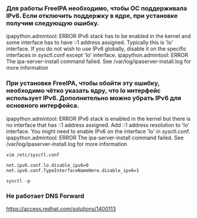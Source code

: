 ### Для работы FreeIPA необходимо, чтобы ОС поддерживала IPv6. Если отключить поддержку в ядре, при установке получим следующую ошибку.

ipapython.admintool: ERROR    IPv6 stack has to be enabled in the kernel and some interface has to have ::1 address assigned. Typically this is 'lo' interface. If you do not wish to use IPv6 globally, disable it on the specific interfaces in sysctl.conf except 'lo' interface.
ipapython.admintool: ERROR    The ipa-server-install command failed. See /var/log/ipaserver-install.log for more information

### При установке FreeIPA, чтобы обойти эту ошибку, необходимо чётко указать ядру, что lo интерфейс использует IPv6. Дополнительно можно убрать IPv6 для основного интерфейса.

ipapython.admintool: ERROR    IPv6 stack is enabled in the kernel but there is no interface that has ::1 address assigned. Add ::1 address resolution to 'lo' interface. You might need to enable IPv6 on the interface 'lo' in sysctl.conf.
ipapython.admintool: ERROR    The ipa-server-install command failed. See /var/log/ipaserver-install.log for more information

```
vim /etc/sysctl.conf

net.ipv6.conf.lo.disable_ipv6=0
net.ipv6.conf.TypeInterfaceNameHere.disable_ipv6=1
```
```
sysctl -p 
```

### Не работает DNS Forward
https://access.redhat.com/solutions/1400113
